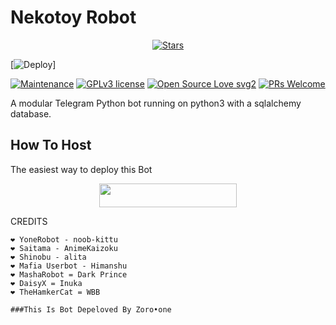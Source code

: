<h1>Nekotoy Robot</h1>
<p align="center">
    <a href="https://github.com/xxxzoro/NekoRobot/stargazers"><img src="https://img.shields.io/github/stars/xxxzoro/NekoRobot?label=Stars&style=flat-square&logo=github&color=F10070" alt="Stars" /></a>
</p>

[![Deploy](https://telegra.ph/file/5f8deba41cc7a86f9031e.jpg)]

[![Maintenance](https://img.shields.io/badge/Maintained%3F-yes-green.svg)](https://GitHub.com/Naereen/StrapDown.js/graphs/commit-activity) [![GPLv3 license](https://img.shields.io/badge/License-GPLv3-blue.svg)](https://perso.crans.org/besson/LICENSE.html) [![Open Source Love svg2](https://badges.frapsoft.com/os/v2/open-source.svg?v=103)](https://github.com/ellerbrock/open-source-badges/) [![PRs Welcome](https://img.shields.io/badge/PRs-welcome-brightgreen.svg?style=flat-square)](https://makeapullrequest.com)

A modular Telegram Python bot running on python3 with a sqlalchemy database.

## How To Host
The easiest way to deploy this Bot
<p align="center"><a href="https://heroku.com/deploy?template=https://github.com/xxxzoro/NekoRobot"> <img src="https://img.shields.io/badge/Deploy%20To%20Heroku-black?style=for-the-badge&logo=heroku" width="220" height="38.45"/></a></p>

CREDITS
```
❤️ YoneRobot - noob-kittu
❤️ Saitama - AnimeKaizoku
❤️ Shinobu - alita
❤️ Mafia Userbot - Himanshu
❤️ MashaRobot = Dark Prince 
❤️ DaisyX = Inuka
❤️ TheHamkerCat = WBB

###This Is Bot Depeloved By Zoro•one

